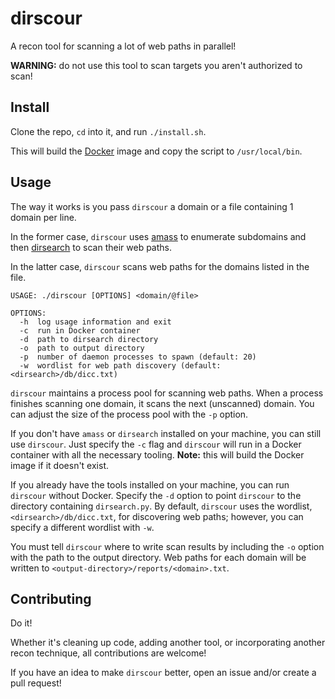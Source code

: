 # dirscour

A recon tool for scanning a lot of web paths in parallel!

**WARNING:** do not use this tool to scan targets you aren't authorized to scan!

## Install

Clone the repo, `cd` into it, and run `./install.sh`.

This will build the [Docker](https://docs.docker.com/get-docker/) image and copy the script to `/usr/local/bin`.

## Usage

The way it works is you pass `dirscour` a domain or a file containing 1 domain per line.

In the former case, `dirscour` uses [amass](https://github.com/OWASP/Amass) to enumerate subdomains and then [dirsearch](https://github.com/maurosoria/dirsearch) to scan their web paths.

In the latter case, `dirscour` scans web paths for the domains listed in the file.

```
USAGE: ./dirscour [OPTIONS] <domain/@file>

OPTIONS:
  -h  log usage information and exit
  -c  run in Docker container
  -d  path to dirsearch directory
  -o  path to output directory
  -p  number of daemon processes to spawn (default: 20)
  -w  wordlist for web path discovery (default: <dirsearch>/db/dicc.txt)
```

`dirscour` maintains a process pool for scanning web paths. When a process finishes scanning one domain, it scans the next (unscanned) domain. You can adjust the size of the process pool with the `-p` option.

If you don't have `amass` or `dirsearch` installed on your machine, you can still use `dirscour`. Just specify the `-c` flag and `dirscour` will run in a Docker container with all the necessary tooling. **Note:** this will build the Docker image if it doesn't exist.

If you already have the tools installed on your machine, you can run `dirscour` without Docker. Specify the `-d` option to point `dirscour` to the directory containing `dirsearch.py`. By default, `dirscour` uses the wordlist, `<dirsearch>/db/dicc.txt`, for discovering web paths; however, you can specify a different wordlist with `-w`.

You must tell `dirscour` where to write scan results by including the `-o` option with the path to the output directory. Web paths for each domain will be written to `<output-directory>/reports/<domain>.txt`.

## Contributing

Do it!

Whether it's cleaning up code, adding another tool, or incorporating another recon technique, all contributions are welcome!

If you have an idea to make `dirscour` better, open an issue and/or create a pull request!
